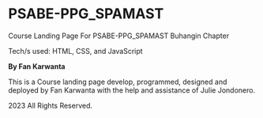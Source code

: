 # PSABE-PPG_SPAMAST
Course Landing Page For PSABE-PPG_SPAMAST Buhangin Chapter

Tech/s used: HTML, CSS, and JavaScript

**By Fan Karwanta**

This is a Course landing page develop, programmed, designed and deployed by Fan Karwanta with the help and assistance of Julie Jondonero.

2023 All Rights Reserved.

